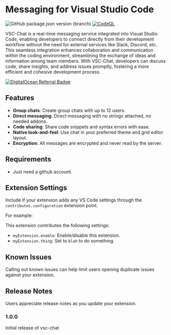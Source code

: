 # Messaging for Visual Studio Code

![GitHub package.json version (branch)](https://img.shields.io/github/package-json/v/NotReeceHarris/vsc-chat/production)
[![CodeQL](https://github.com/NotReeceHarris/vsc-chat/actions/workflows/github-code-scanning/codeql/badge.svg)](https://github.com/NotReeceHarris/vsc-chat/actions/workflows/github-code-scanning/codeql)

VSC-Chat is a real-time messaging service integrated into Visual Studio Code, enabling developers to connect directly from their development workflow without the need for external services like Slack, Discord, etc. This seamless integration enhances collaboration and communication within the coding environment, streamlining the exchange of ideas and information among team members. With VSC-Chat, developers can discuss code, share insights, and address issues promptly, fostering a more efficient and cohesive development process.

[![DigitalOcean Referral Badge](https://web-platforms.sfo2.cdn.digitaloceanspaces.com/WWW/Badge%202.png)](https://www.digitalocean.com/?refcode=38df42524d97&utm_campaign=Referral_Invite&utm_medium=Referral_Program&utm_source=badge)

## Features

- **Group chats**: Create group chats with up to 12 users.
- **Direct messaging**: Direct messaging with no strings attached, no needed addons.
- **Code sharing**: Share code snippets and syntax errors with ease.
- **Native look-and-feel**: Use chat in your preferred theme and grid editor layout.
- **Encryption**: All messages are encrypted and never read by the server.

<!--

For example if there is an image subfolder under your extension project workspace:

\!\[feature X\]\(images/feature-x.png\)

> Tip: Many popular extensions utilize animations. This is an excellent way to show off your extension! We recommend short, focused animations that are easy to follow.

-->

## Requirements

- Just need a github account.

## Extension Settings

Include if your extension adds any VS Code settings through the `contributes.configuration` extension point.

For example:

This extension contributes the following settings:

* `myExtension.enable`: Enable/disable this extension.
* `myExtension.thing`: Set to `blah` to do something.

## Known Issues

Calling out known issues can help limit users opening duplicate issues against your extension.

## Release Notes

Users appreciate release notes as you update your extension.

### 1.0.0

Initial release of vsc-chat
